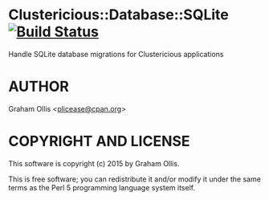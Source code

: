 # Clustericious::Database::SQLite [![Build Status](https://secure.travis-ci.org/clustericious/Clustericious-Database-SQLite.png)](http://travis-ci.org/clustericious/Clustericious-Database-SQLite)

Handle SQLite database migrations for Clustericious applications

# AUTHOR

Graham Ollis &lt;plicease@cpan.org>

# COPYRIGHT AND LICENSE

This software is copyright (c) 2015 by Graham Ollis.

This is free software; you can redistribute it and/or modify it under
the same terms as the Perl 5 programming language system itself.
